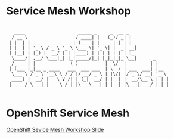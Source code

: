# Service Mesh Workshop
```

   ____                    _____ _     _  __ _               
  / __ \                  / ____| |   (_)/ _| |              
 | |  | |_ __   ___ _ __ | (___ | |__  _| |_| |_             
 | |  | | '_ \ / _ \ '_ \ \___ \| '_ \| |  _| __|            
 | |__| | |_) |  __/ | | |____) | | | | | | | |_             
  \____/| .__/ \___|_| |_|_____/|_| |_|_|_|_ \__|      _     
  / ____| |             (_)          |  \/  |         | |    
 | (___ |_|__ _ ____   ___  ___ ___  | \  / | ___  ___| |__  
  \___ \ / _ \ '__\ \ / / |/ __/ _ \ | |\/| |/ _ \/ __| '_ \ 
  ____) |  __/ |   \ V /| | (_|  __/ | |  | |  __/\__ \ | | |
 |_____/ \___|_|    \_/ |_|\___\___| |_|  |_|\___||___/_| |_|
                                                             
```                                                          
# OpenShift Service Mesh

[OpenShift Sevice Mesh Workshop Slide](https://1drv.ms/b/s!ArOxOqm_sB7DiUuOSkP8GesA0Wfh?e=LcYBRd)




<!-- ## Authors

* **Voravit L & Nuttee J**  -->


